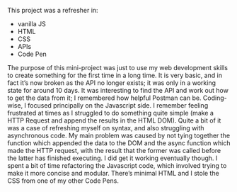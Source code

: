 This project was a refresher in:
 - vanilla JS
 - HTML
 - CSS
 - APIs
 - Code Pen

The purpose of this mini-project was just to use my web development skills to create something for the first time in a long time. It is very basic, and in fact it’s now broken as the API no longer exists; it was only in a working state for around 10 days. It was interesting to find the API and work out how to get the data from it; I remembered how helpful Postman can be. Coding-wise, I focused principally on the Javascript side. I remember feeling frustrated at times as I struggled to do something quite simple (make a HTTP Request and append the results in the HTML DOM). Quite a bit of it was a case of refreshing myself on syntax, and also struggling with asynchronous code. My main problem was caused by not tying together the function which appended the data to the DOM and the async function which made the HTTP request, with the result that the former was called before the latter has finished executing. I did get it working eventually though. I spent a bit of time refactoring the Javascript code, which involved trying to make it more concise and modular. There’s minimal HTML and I stole the CSS from one of my other Code Pens.
